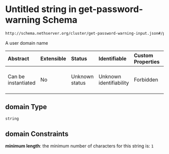# Untitled string in get-password-warning Schema

```txt
http://schema.nethserver.org/cluster/get-password-warning-input.json#/properties/domain
```

A user domain name

| Abstract            | Extensible | Status         | Identifiable            | Custom Properties | Additional Properties | Access Restrictions | Defined In                                                                                          |
| :------------------ | :--------- | :------------- | :---------------------- | :---------------- | :-------------------- | :------------------ | :-------------------------------------------------------------------------------------------------- |
| Can be instantiated | No         | Unknown status | Unknown identifiability | Forbidden         | Allowed               | none                | [get-password-warning-input.json\*](cluster/get-password-warning-input.json "open original schema") |

## domain Type

`string`

## domain Constraints

**minimum length**: the minimum number of characters for this string is: `1`
